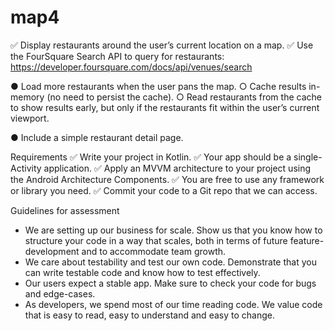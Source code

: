 # map4
✅ Display restaurants around the user’s current location on a map.
 ✅ Use the FourSquare Search API to query for restaurants: https://developer.foursquare.com/docs/api/venues/search

● Load more restaurants when the user pans the map.
 ○ Cache results in-memory (no need to persist the cache).
 ○ Read restaurants from the cache to show results early, but only if the restaurants fit within the user’s current viewport.

● Include a simple restaurant detail page.

Requirements
 ✅ Write your project in Kotlin.
 ✅ Your app should be a single-Activity application.
 ✅ Apply an MVVM architecture to your project using the Android Architecture Components.
 ✅ You are free to use any framework or library you need.
 ✅ Commit your code to a Git repo that we can access.   

Guidelines for assessment
 - We are setting up our business for scale. 
  Show us that you know how to structure your code in a way that scales, both in terms of future feature-development and to accommodate team growth.
- We care about testability and test our own code. Demonstrate that you can write testable code and know how to test effectively.
- Our users expect a stable app. Make sure to check your code for bugs and edge-cases.
- As developers, we spend most of our time reading code. We value code that is easy to read, easy to understand and easy to change.